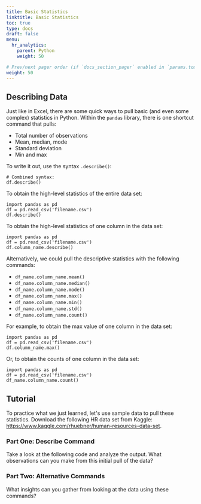 ```yaml
---
title: Basic Statistics
linktitle: Basic Statistics
toc: true
type: docs
draft: false
menu:
  hr_analytics:
    parent: Python
    weight: 50

# Prev/next pager order (if `docs_section_pager` enabled in `params.toml`)
weight: 50
---
```


<!-- In this tutorial, I'll share how to pull basic and complex statistics from a data set: -->

<!-- ## NumPy Library

NumPy supports processing large sets of data as well as complex mathematical functions. -->

## Describing Data

Just like in Excel, there are some quick ways to pull basic (and even some complex) statistics in Python. Within the `pandas` library, there is one shortcut command that pulls:

* Total number of observations
* Mean, median, mode
* Standard deviation
* Min and max

To write it out, use the syntax `.describe()`:

```
# Combined syntax:
df.describe()
```

To obtain the high-level statistics of the entire data set:

```
import pandas as pd
df = pd.read_csv('filename.csv')
df.describe()
```

To obtain the high-level statistics of one column in the data set:

```
import pandas as pd
df = pd.read_csv('filename.csv')
df.column_name.describe()
```

Alternatively, we could pull the descriptive statistics with the following commands:

* `df_name.column_name.mean()`
* `df_name.column_name.median()`
* `df_name.column_name.mode()`
* `df_name.column_name.max()`
* `df_name.column_name.min()`
* `df_name.column_name.std()`
* `df_name.column_name.count()`

For example, to obtain the max value of one column in the data set:

```
import pandas as pd
df = pd.read_csv('filename.csv')
df.column_name.max()
```

Or, to obtain the counts of one column in the data set:

```
import pandas as pd
df = pd.read_csv('filename.csv')
df_name.column_name.count()
```
## Tutorial

To practice what we just learned, let's use sample data to pull these statistics. Download the following HR data set from Kaggle: https://www.kaggle.com/rhuebner/human-resources-data-set.

### Part One: Describe Command

Take a look at the following code and analyze the output. What observations can you make from this initial pull of the data?

<script src="https://gist.github.com/mariahnorell/b3ca4768999f51c5064a3376a1c5051f.js"></script>

### Part Two: Alternative Commands

What insights can you gather from looking at the data using these commands?

<script src="https://gist.github.com/mariahnorell/d5b9b1f21dd876307698900bcafbb8a5.js"></script>

